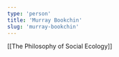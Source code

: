 ```yaml
---
type: 'person'
title: 'Murray Bookchin'
slug: 'murray-bookchin'
---
```


[[The Philosophy of Social Ecology]]